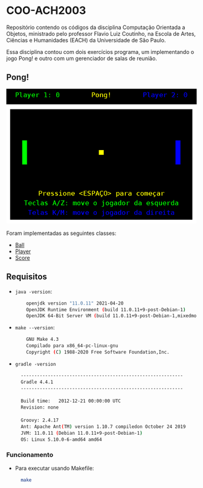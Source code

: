 # COO-ACH2003

Repositório contendo os códigos da disciplina Computação Orientada a Objetos, ministrado pelo professor Flavio Luiz Coutinho, na Escola de Artes, Ciências e Humanidades (EACH) da Universidade de São Paulo.

Essa disciplina contou com dois exercícios programa, um implementando o jogo Pong! e outro com um gerenciador de salas de reunião.

## Pong!

![img](https://github.com/martinsjeniffer/COO-ACH2003/blob/master/EP1_2021/printPong.png)

Foram implementadas as seguintes classes:

- [Ball](https://github.com/martinsjeniffer/COO-ACH2003/blob/master/EP1_2021/src/Ball.java)
- [Player](https://github.com/martinsjeniffer/COO-ACH2003/blob/master/EP1_2021/src/Ball.java)
- [Score](https://github.com/martinsjeniffer/COO-ACH2003/blob/master/EP1_2021/src/Score.java)

## Requisitos

- `java -version`:
    ```bash
        openjdk version "11.0.11" 2021-04-20
        OpenJDK Runtime Environment (build 11.0.11+9-post-Debian-1)
        OpenJDK 64-Bit Server VM (build 11.0.11+9-post-Debian-1,mixedmode, sharing)
    ```
- `make --version`: 
    ```bash
        GNU Make 4.3
        Compilado para x86_64-pc-linux-gnu
        Copyright (C) 1988-2020 Free Software Foundation,Inc.
    ```
- `gradle -version`
    ```bash
      ------------------------------------------------------------
      Gradle 4.4.1
      ------------------------------------------------------------
      
      Build time:   2012-12-21 00:00:00 UTC
      Revision: none
      
      Groovy: 2.4.17
      Ant: Apache Ant(TM) version 1.10.7 compiledon October 24 2019
      JVM: 11.0.11 (Debian 11.0.11+9-post-Debian-1)
      OS: Linux 5.10.0-6-amd64 amd64
    ```
    

### Funcionamento

- Para executar usando Makefile:
  ```bash
    make
  ```
